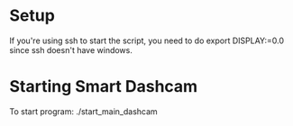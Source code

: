 # Setup
If you're using ssh to start the script, you need to do export DISPLAY:=0.0
since ssh doesn't have windows.

# Starting Smart Dashcam
To start program: ./start_main_dashcam
